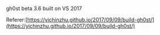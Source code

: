 gh0st beta 3.6 built on VS 2017

Referer:[https://yichinzhu.github.io/2017/09/09/build-gh0st/](https://yichinzhu.github.io/2017/09/09/build-gh0st/)
